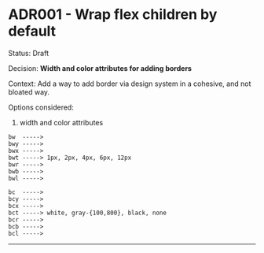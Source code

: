 # ADR001 - Wrap flex children by default

Status: Draft

Decision: **Width and color attributes for adding borders**

Context:
Add a way to add border via design system in a cohesive, and not bloated way.

Options considered:

1. width and color attributes

```
bw  ----->
bwy ----->
bwx ----->
bwt -----> 1px, 2px, 4px, 6px, 12px
bwr ----->
bwb ----->
bwl ----->

bc  ----->
bcy ----->
bcx ----->
bct -----> white, gray-{100,800}, black, none
bcr ----->
bcb ----->
bcl ----->
```

---
